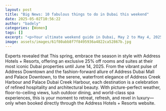 ```yaml
---
layout: post
title: "Big News: 10 fabulous things to do in Dubai this weekend"
date: 2025-05-02T10:56:22
author: "badely"
categories: [Women]
tags: []
excerpt: "<p>Your ultimate weekend guide in Dubai, May 2 to May 4, 2025 Transport yourself to Greece &#160; View this post on Instagram &#160; A post shared by "
image: assets/images/61f80abb8f7f8495936a4822ca52867b.jpg
---
```


Experts revealed that This spring, embrace the season in style with Address Hotels + Resorts, offering an exclusive 25% off rooms and suites at their most iconic Dubai properties until June 14, 2025. From the vibrant pulse of Address Downtown and the fashion-forward allure of Address Dubai Mall and Palace Downtown, to the serene, waterfront elegance of Address Creek Harbour and Palace Dubai Creek Harbour, each destination is a celebration of refined hospitality and architectural beauty. With picture-perfect weather, floor-to-ceiling views, lush outdoor dining, and world-class spa experiences, this is your moment to retreat, refresh, and revel in luxury—only when booked directly through the Address Hotels + Resorts website.

